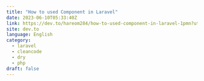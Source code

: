 ```yaml
---
title: "How to used Component in Laravel"
date: 2023-06-10T05:33:40Z
link: https://dev.to/hareom284/how-to-used-component-in-laravel-1pmn?utm_medium=RSS&utm_source=news.12bit.vn
site: dev.to
language: English
category:
  - laravel
  - cleancode
  - dry
  - php
draft: false
---
```


